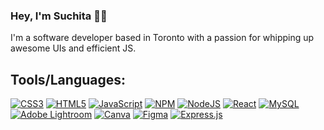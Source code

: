 ### Hey, I'm Suchita 👋🏼
I'm a software developer based in Toronto with a passion for whipping up awesome UIs and efficient JS. 

## Tools/Languages:

[![CSS3](https://img.shields.io/badge/css3-%231572B6.svg?style=flat-square&logo=css3&logoColor=white)](#) [![HTML5](https://img.shields.io/badge/html5-%23E34F26.svg?style=flat-square&logo=html5&logoColor=white)](#) [![JavaScript](https://img.shields.io/badge/javascript-%23323330.svg?style=flat-square&logo=javascript&logoColor=%23F7DF1E)](#) [![NPM](https://img.shields.io/badge/NPM-%23000000.svg?style=flat-square&logo=npm&logoColor=white)](#) [![NodeJS](https://img.shields.io/badge/node.js-6DA55F?style=flat-square&logo=node.js&logoColor=white)](#) [![React](https://img.shields.io/badge/react-%2320232a.svg?style=flat-square&logo=react&logoColor=%2361DAFB)](#) [![MySQL](https://img.shields.io/badge/mysql-%2300f.svg?style=flat-square&logo=mysql&logoColor=white)](#) [![Adobe Lightroom](https://img.shields.io/badge/Adobe%20Lightroom-31A8FF.svg?style=flat-square&logo=Adobe%20Lightroom&logoColor=white)](#) [![Canva](https://img.shields.io/badge/Canva-%2300C4CC.svg?style=flat-square&logo=Canva&logoColor=white)](#) [![Figma](https://img.shields.io/badge/figma-%23F24E1E.svg?style=flat-square&logo=figma&logoColor=white)](#)
[![Express.js](https://img.shields.io/badge/express.js-%23404d59.svg?style=flat-square&logo=express&logoColor=white)](#)

<br>

